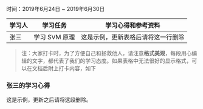 时间：2019年6月24日 ~ 2019年6月30日

学习人|学习任务|学习心得和参考资料
------ | ------ | ------ 
张三 | 学习 SVM 原理 | 这是示例，更新表格后请将这一行删除

> 注：大家打卡时，为了方便自己和拯救他人，请注意**格式美观**，每段用心编辑的文字，都代表了我们的学习态度。如果表格中无法很好的显示格式，可以在文档后附上打卡内容，如下

### 张三的学习心得
这是示例，更新之后请将这段删除。
